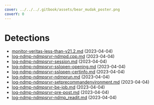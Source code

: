 ```yaml
---
cover: ../../../.gitbook/assets/bear_mudak_poster.png
coverY: 0
---
```


# Detections

* [monitor-veritas-less-than-v21.2.md](monitor-veritas-less-than-v21.2.md "mention") (2023-04-04)
* [log-ndmp-ndmpsrvr-ndmpd.cpp.md](log-ndmp-ndmpsrvr-ndmpd.cpp.md "mention") (2023-04-04)
* [log-ndmp-ndmpsrvr-session.md](log-ndmp-ndmpsrvr-session.md "mention") (2023-04-04)
* [log-ndmp-ndmpsrvr-sslopen-opening.md](log-ndmp-ndmpsrvr-sslopen-opening.md "mention") (2023-04-04)
* [log-ndmp-ndmpsrvr-sslopen-certinfo.md](log-ndmp-ndmpsrvr-sslopen-certinfo.md "mention") (2023-04-04)
* [log-ndmp-ndmpsrvr-ndmprun.md](log-ndmp-ndmpsrvr-ndmprun.md "mention") (2023-04-04)
* [log-ndmp-ndmpsrvr-setprecommandenvironment.md](log-ndmp-ndmpsrvr-setprecommandenvironment.md "mention") (2023-04-04)
* [log-ndmp-ndmpsrvr-be-job.md](log-ndmp-ndmpsrvr-be-job.md "mention") (2023-04-04)
* [log-ndmp-ndmpsrvr-pre-post.md](log-ndmp-ndmpsrvr-pre-post.md "mention") (2023-04-04)
* [log-ndmp-ndmpsrvr-ndmp\_readit.md](log-ndmp-ndmpsrvr-ndmp\_readit.md "mention") (2023-04-04)
